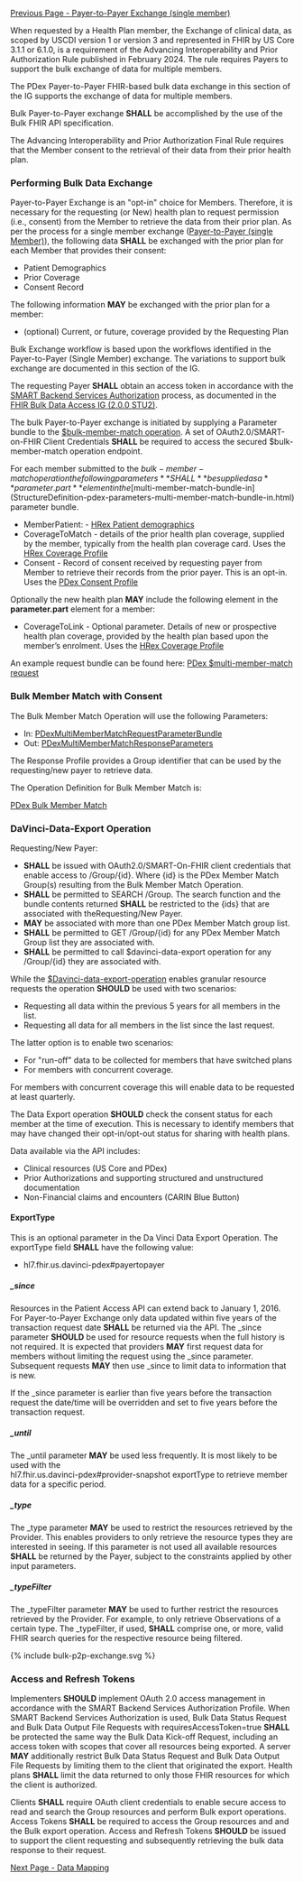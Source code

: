 [Previous Page - Payer-to-Payer Exchange (single member)](payertopayerexchange.html)

When requested by a Health Plan member, the Exchange of clinical data, as scoped by USCDI 
version 1 or version 3 and represented in FHIR by US Core 3.1.1 or 6.1.0, is a requirement 
of the Advancing Interoperability and Prior Authorization Rule published in February 2024. 
The rule requires Payers to support the bulk exchange of data for multiple members.

The PDex Payer-to-Payer FHIR-based bulk data exchange in this section of the IG 
supports the exchange of data for multiple members.

Bulk Payer-to-Payer exchange **SHALL** be accomplished by the use of the Bulk FHIR API 
specification. 

The Advancing Interoperability and Prior Authorization Final Rule requires that the Member 
consent to the retrieval of their data from their prior health plan.

### Performing Bulk Data Exchange

Payer-to-Payer Exchange is an "opt-in" choice for Members. Therefore, it is necessary for 
the requesting (or New) health plan to request permission (i.e., consent) from the Member 
to retrieve the data from their prior plan. As per the process for a single member exchange
([Payer-to-Payer (single Member)](payertopayerexchange.html)), the following data **SHALL** be exchanged with 
the prior plan for each Member that provides their consent:

- Patient Demographics
- Prior Coverage
- Consent Record

The following information **MAY** be exchanged with the prior plan for a member:

- (optional) Current, or future, coverage provided by the Requesting Plan

Bulk Exchange workflow is based upon the workflows identified in the Payer-to-Payer (Single Member) 
exchange. The variations to support bulk exchange are documented in this section of the IG.

The requesting Payer **SHALL** obtain an access token in accordance with the 
[SMART Backend Services Authorization](http://hl7.org/fhir/uv/bulkdata/STU2/authorization.html) 
process, as documented in the 
[FHIR Bulk Data Access IG (2.0.0 STU2)](http://hl7.org/fhir/uv/bulkdata/STU2/index.html). 

The bulk Payer-to-Payer exchange is initiated by supplying a Parameter bundle to the 
[$bulk-member-match operation](OperationDefinition-bulk-member-match.html). A set of OAuth2.0/SMART-on-FHIR Client Credentials 
**SHALL** be required to access the secured $bulk-member-match operation endpoint.

For each member submitted to the $bulk-member-match operation the following parameters 
**SHALL** be supplied as a **parameter.part** element in the 
[$multi-member-match-bundle-in](StructureDefinition-pdex-parameters-multi-member-match-bundle-in.html) parameter bundle. 

- MemberPatient: - [HRex Patient demographics](http://hl7.org/fhir/us/davinci-hrex/StructureDefinition-hrex-patient-demographics.html)
- CoverageToMatch - details of the prior health plan coverage, supplied by the member, typically from the health plan coverage card. Uses the [HRex Coverage Profile](http://hl7.org/fhir/us/davinci-hrex/StructureDefinition-hrex-coverage.html)
- Consent - Record of consent received by requesting payer from Member to retrieve their records from the prior payer. This is an opt-in. Uses the [PDex Consent Profile](StructureDefinition-pdex-consent.html)

Optionally the new health plan **MAY** include the following element in the **parameter.part**
element for a member:

- CoverageToLink - Optional parameter. Details of new or prospective health plan coverage, provided by the health plan based upon the member’s enrolment. Uses the [HRex Coverage Profile](http://hl7.org/fhir/us/davinci-hrex/StructureDefinition-hrex-coverage.html)

An example request bundle can be found here: [PDex $multi-member-match request](StructureDefinition-pdex-parameters-multi-member-match-bundle-in.html)

### Bulk Member Match with Consent

The Bulk Member Match Operation will use the following Parameters:

- In: [PDexMultiMemberMatchRequestParameterBundle](StructureDefinition-pdex-parameters-multi-member-match-bundle-in.html)
- Out: [PDexMultiMemberMatchResponseParameters](StructureDefinition-pdex-parameters-multi-member-match-bundle-out.html)

The Response Profile provides a Group identifier that can be used by the requesting/new
payer to retrieve data.

The Operation Definition for Bulk Member Match is:

[PDex Bulk Member Match](OperationDefinition-bulk-member-match.html)

### DaVinci-Data-Export Operation

Requesting/New Payer:

- **SHALL** be issued with OAuth2.0/SMART-On-FHIR client credentials that enable access to /Group/{id}. Where {id} is the PDex Member Match Group(s) resulting from the Bulk Member Match Operation.
- **SHALL** be permitted to SEARCH /Group. The search function and the bundle contents returned **SHALL** be restricted to the {ids} that are associated with theRequesting/New Payer.
- **MAY** be associated with more than one PDex Member Match group list.
- **SHALL** be permitted to GET /Group/{id} for any PDex Member Match Group list they are associated with.
- **SHALL** be permitted to call $davinci-data-export operation for any /Group/{id} they are associated with.

While the [$Davinci-data-export-operation](http://hl7.org/fhir/us/davinci-atr/STU2/OperationDefinition-davinci-data-export.html) 
enables granular resource requests the operation **SHOULD** be used with two scenarios:

- Requesting all data within the previous 5 years for all members in the list.
- Requesting all data for all members in the list since the last request.

The latter option is to enable two scenarios:

- For "run-off" data to be collected for members that have switched plans
- For members with concurrent coverage. 

For members with concurrent coverage this will enable data to be requested at least quarterly.

The Data Export operation **SHOULD** check the consent status for each member at the time
of execution. This is necessary to identify members that may have changed their opt-in/opt-out
status for sharing with health plans.

Data available via the API includes:

- Clinical resources (US Core and PDex)
- Prior Authorizations and supporting structured and unstructured documentation
- Non-Financial claims and encounters (CARIN Blue Button)


#### ExportType

This is an optional parameter in the Da Vinci Data Export Operation.
The exportType field **SHALL** have the following value:

- hl7.fhir.us.davinci-pdex#payertopayer

##### _since

Resources in the Patient Access API can extend back to January 1, 2016.
For Payer-to-Payer Exchange only data updated within five years of the transaction request
date **SHALL** be returned via the API. The _since parameter **SHOULD** be used for resource 
requests when the full history is not required. It is expected that providers **MAY** 
first request data for members without limiting the request using the _since parameter. 
Subsequent requests **MAY** then use _since to limit data to information that is new.

If the _since parameter is earlier than five years before the transaction request the date/time 
will be overridden and set to five years before the transaction request. 

##### _until

The _until parameter **MAY** be used less frequently. It is most likely to be used with the  
hl7.fhir.us.davinci-pdex#provider-snapshot exportType to retrieve member data for a specific
period.

##### _type

The _type parameter **MAY** be used to restrict the resources retrieved by the Provider. This
enables providers to only retrieve the resource types they are interested in seeing. If this
parameter is not used all available resources **SHALL** be returned by the Payer, subject to
the constraints applied by other input parameters.

##### _typeFilter

The _typeFilter parameter **MAY** be used to further restrict the resources retrieved by the
Provider. For example, to only retrieve Observations of a certain type. The _typeFilter, if
used, **SHALL** comprise one, or more, valid FHIR search queries for the respective resource
being filtered.



<div style="height=auto;width=90%;">
{% include bulk-p2p-exchange.svg %}
</div>

### Access and Refresh Tokens

Implementers **SHOULD** implement OAuth 2.0 access management in accordance with the SMART Backend Services
Authorization Profile. When SMART Backend Services Authorization is used, Bulk Data Status Request and Bulk Data
Output File Requests with requiresAccessToken=true **SHALL** be protected the same way the Bulk Data Kick-off Request,
including an access token with scopes that cover all resources being exported. A server **MAY** additionally
restrict Bulk Data Status Request and Bulk Data Output File Requests by limiting them to the client that
originated the export. Health plans **SHALL** limit the data returned to only those FHIR resources for which the
client is authorized.

Clients **SHALL** require OAuth client credentials to enable secure access to read and search the Group
resources and perform Bulk export operations. Access Tokens **SHALL** be required to access the Group resources
and and the Bulk export operation. Access and Refresh Tokens **SHOULD** be issued to support the client requesting and
subsequently retrieving the bulk data response to their request.


[Next Page - Data Mapping](datamapping.html)
